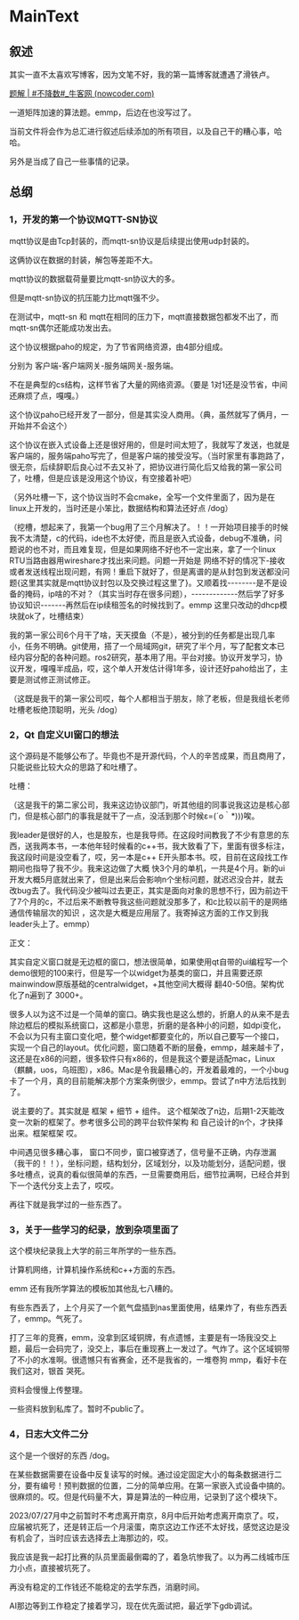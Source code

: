 # MainText

## 叙述

其实一直不太喜欢写博客，因为文笔不好，我的第一篇博客就遭遇了滑铁卢。

[题解 | #不降数#_牛客网 (nowcoder.com)](https://www.nowcoder.com/discuss/353149335523237888?sourceSSR=users)

一道矩阵加速的算法题。emmp，后边在也没写过了。

当前文件将会作为总汇进行叙述后续添加的所有项目，以及自己干的糟心事，哈哈。

另外是当成了自己一些事情的记录。

## 总纲

### 1，开发的第一个协议MQTT-SN协议

mqtt协议是由Tcp封装的，而mqtt-sn协议是后续提出使用udp封装的。

这俩协议在数据的封装，解包等差距不大。

mqtt协议的数据载荷量要比mqtt-sn协议大的多。

但是mqtt-sn协议的抗压能力比mqtt强不少。

在测试中，mqtt-sn 和 mqtt在相同的压力下，mqtt直接数据包都发不出了，而mqtt-sn偶尔还能成功发出去。

这个协议根据paho的规定，为了节省网络资源，由4部分组成。

分别为 客户端-客户端网关-服务端网关-服务端。

不在是典型的cs结构，这样节省了大量的网络资源。（要是 1对1还是没节省，中间还麻烦了点，嘎嘎。）

这个协议paho已经开发了一部分，但是其实没人商用。（典，虽然就写了俩月，一开始并不会这个）

这个协议在嵌入式设备上还是很好用的，但是时间太短了，我就写了发送，也就是客户端的，服务端paho写完了，但是客户端的接受没写。（当时家里有事跑路了，很无奈，后续辞职后良心过不去又补了，把协议进行简化后又给我的第一家公司了，吐槽，但是应该是没用这个协议，有空接着补吧）

（另外吐槽一下，这个协议当时不会cmake，全写一个文件里面了，因为是在linux上开发的，当时还是小笨比，数据结构和算法还好点  /dog）

（挖槽，想起来了，我第一个bug用了三个月解决了。！！一开始项目接手的时候我不太清楚，c的代码，ide也不太好使，而且是嵌入式设备，debug不准确，问题说的也不对，而且难复现，但是如果网络不好也不一定出来，拿了一个linux RTU当路由器用wireshare才找出来问题。问题一开始是 网络不好的情况下-接收或者发送线程出现问题，有网！重启下就好了，但是离谱的是从封包到发送都没问题{这里其实就是mqtt协议封包以及交换过程这里了}。又顺着找--------是不是设备的掩码，ip啥的不对？（其实当时存在很多问题），-------------然后学了好多协议知识-------再然后在ip续租签名的时候找到了。emmp 这里只改动的dhcp模块就ok了，吐槽结束）

我的第一家公司6个月干了啥，天天摸鱼（不是），被分到的任务都是出现几率小，任务不明确。git使用，搭了一个局域网git，研究了半个月，写了配套文本已经内容分配的各种问题。ros2研究，基本用了用。平台对接。协议开发学习，协议开发，嘎嘎半成品，哎，这个单人开发估计得1年多，设计还好paho给出了，主要是测试修正测试修正。

（这既是我干的第一家公司哎，每个人都相当于朋友，除了老板，但是我组长老师吐槽老板绝顶聪明，光头 /dog）

### 2，Qt 自定义UI窗口的想法

这个源码是不能够公布了。毕竟也不是开源代码，个人的辛苦成果，而且商用了，只能说些比较大众的思路了和吐槽了。

吐槽：

（这是我干的第二家公司，我来这边协议部门，听其他组的同事说我这边是核心部门，但是核心部门的事我是就干了一点，没活到那个时候ε=(´ο｀*)))唉。

​	我leader是很好的人，也是股东，也是我导师。在这段时间教我了不少有意思的东西，送我两本书，一本他年轻时候看的c++书，我大致看了下，里面有很多标注，我这段时间是没空看了，哎，另一本是c++ E开头那本书。哎，目前在这段找工作期间也指导了我不少。我来这边做了大概 快3个月的单机，一共是4个月。新的ui开发大概5月底就出来了，但是出来后会影响n个坐标问题，就迟迟没合并，就去改bug去了。我代码没少被叫过去更正，其实是面向对象的思想不行，因为前边干了7个月的c，不过后来不断教导我这些问题就没那多了，和c比较以前干的是网络通信传输层次的知识 ，这次是大概是应用层了。我寄掉这方面的工作又到我leader头上了。emmp）

正文：

​	其实自定义窗口就是无边框的窗口，想法很简单，如果使用qt自带的ui编程写一个demo很短的100来行，但是写一个以widget为基类的窗口，并且需要还原mainwindow原版基础的centralwidget，+其他空间大概得 翻40-50倍。架构优化了n遍到了 3000+。

​	很多人以为这不过是一个简单的窗口。确实我也是这么想的，折磨人的从来不是去除边框后的模拟系统窗口，这都是小意思，折磨的是各种小的问题，如dpi变化，不会以为只有主窗口变化吧，整个widget都要变化的，所以自己要写一个接口，实现一个自己的layout。优化问题，窗口随着不断的层叠，emmp，越来越卡了，这还是在x86的问题，很多软件只有x86的，但是我这个要是适配mac，Linux（麒麟，uos，乌班图），x86。Mac是令我最糟心的，开发着最难的，一个小bug卡了一个月，真的目前能解决那个方案条例很少，emmp。尝试了n中方法后找到了。

​	说主要的了。其实就是    框架  + 细节 + 组件。 这个框架改了n边，后期1-2天能改变一次新的框架了。参考很多公司的跨平台软件架构 和 自己设计的n个，才抉择出来。框架框架 哎。

中间遇见很多糟心事， 窗口不同步，窗口被穿透了，信号量不正确，内存泄漏（我干的！！），坐标问题，结构划分，区域划分，以及功能划分，适配问题，很多吐槽点，说真的看似很简单的东西，一旦需要商用后，细节拉满啊，已经合并到下一个迭代分支上去了，哎哎。

再往下就是我学过的一些东西了。

### 3，关于一些学习的纪录，放到杂项里面了

这个模块纪录我上大学的前三年所学的一些东西。

计算机网络，计算机操作系统和c++方面的东西。

emm 还有我所学算法的模板加其他乱七八糟的。

有些东西丢了，上个月买了一个氦气盘插到nas里面使用，结果炸了，有些东西丢了，emmp。气死了。

打了三年的竞赛，emm，没拿到区域铜牌，有点遗憾，主要是有一场我没交上题，最后一会码完了，没交上，事后在重现赛上一发过了。气炸了。这个区域铜带了不小的水准啊。很遗憾只有省赛金，还不是我省的，一堆卷狗 mmp，看好卡在我们这对，银首 哭死。

资料会慢慢上传整理。

一些资料放到私库了。暂时不public了。

### 4，日志大文件二分

这个是一个很好的东西 /dog。

在某些数据需要在设备中反复读写的时候。通过设定固定大小的每条数据进行二分，要有编号！预判数据的位置，二分的简单应用。在第一家嵌入式设备中搞的。很麻烦的。哎。但是代码量不大，算是算法的一种应用，记录到了这个模块下。



2023/07/27月中之前暂时不考虑离开南京，8月中后开始考虑离开南京了。哎，应届被坑死了，还是转正后一个月滚蛋，南京这边工作还不太好找，感觉这边是没有机会了，当时应该去选择去上海那边的，哎。

我应该是我一起打比赛的队员里面最倒霉的了，着急坑惨我了。以为再二线城市压力小点，直接被坑死了。

再没有稳定的工作钱还不能稳定的去学东西，消磨时间。

AI那边等到工作稳定了接着学习，现在优先面试把，最近学下gdb调试。

